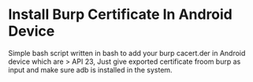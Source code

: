 # Install Burp Certificate In Android Device

Simple bash script written in bash to add your burp cacert.der in Android device which are > API 23, Just give exported certificate froom burp as input and make sure adb is installed in the system.
